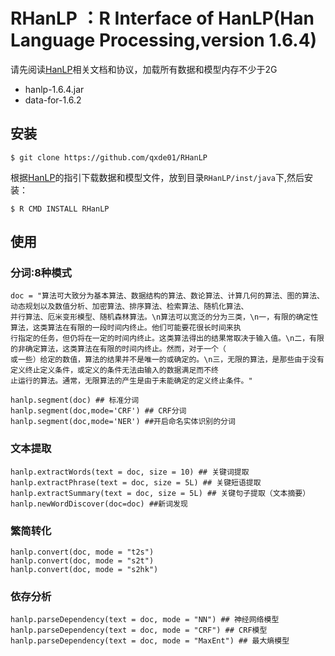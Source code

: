 # RHanLP ：R Interface of HanLP(Han Language Processing,version 1.6.4)

请先阅读[HanLP](https://github.com/hankcs/HanLP)相关文档和协议，加载所有数据和模型内存不少于2G
* hanlp-1.6.4.jar
* data-for-1.6.2

## 安装
 
 `$ git clone https://github.com/qxde01/RHanLP` 

根据[HanLP](https://github.com/hankcs/HanLP)的指引下载数据和模型文件，放到目录`RHanLP/inst/java`下,然后安装：
 
 `$ R CMD INSTALL RHanLP`
 
## 使用
### 分词:8种模式 

```
doc = "算法可大致分为基本算法、数据结构的算法、数论算法、计算几何的算法、图的算法、动态规划以及数值分析、加密算法、排序算法、检索算法、随机化算法、
并行算法、厄米变形模型、随机森林算法。\n算法可以宽泛的分为三类，\n一，有限的确定性算法，这类算法在有限的一段时间内终止。他们可能要花很长时间来执
行指定的任务，但仍将在一定的时间内终止。这类算法得出的结果常取决于输入值。\n二，有限的非确定算法，这类算法在有限的时间内终止。然而，对于一个（
或一些）给定的数值，算法的结果并不是唯一的或确定的。\n三，无限的算法，是那些由于没有定义终止定义条件，或定义的条件无法由输入的数据满足而不终
止运行的算法。通常，无限算法的产生是由于未能确定的定义终止条件。"
  
hanlp.segment(doc) ## 标准分词
hanlp.segment(doc,mode='CRF') ## CRF分词 
hanlp.segment(doc,mode='NER') ##开启命名实体识别的分词 
```
### 文本提取

```
hanlp.extractWords(text = doc, size = 10) ## 关键词提取
hanlp.extractPhrase(text = doc, size = 5L) ## 关键短语提取
hanlp.extractSummary(text = doc, size = 5L) ## 关键句子提取（文本摘要）
hanlp.newWordDiscover(doc=doc) ##新词发现
```

### 繁简转化
```
hanlp.convert(doc, mode = "t2s")
hanlp.convert(doc, mode = "s2t")
hanlp.convert(doc, mode = "s2hk")
```
### 依存分析
```
hanlp.parseDependency(text = doc, mode = "NN") ## 神经网络模型
hanlp.parseDependency(text = doc, mode = "CRF") ## CRF模型
hanlp.parseDependency(text = doc, mode = "MaxEnt") ## 最大熵模型
```
